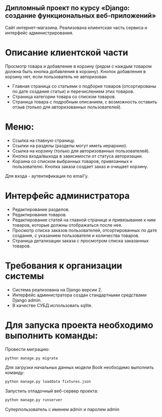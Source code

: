 ## Дипломный проект по курсу «Django: создание функциональных веб-приложений»

Cайт интернет-магазина. Реализована клиентская часть сервиса и интерфейс администрирования.

# Описание клиентской части
Просмотр товара и добавление в корзину (рядом с каждым товаром должна быть кнопка добавления в корзину).
Кнопок добавления в корзину нет, если пользователь не авторизован
- Главная страница со статьями о подборке товаров (отсортированы по дате создания статьи) и перечислением этих товаров.
- Страница категории товара со списком товаров.
- Страница товара с подробным описанием, с возможность оставить отзыв (только для авторизованных пользователей).

# Меню:

- Ссылка на главную страницу.
- Ссылки на разделы (разделы могут иметь иерархию).
- Ссылка на корзину (только для авторизованных пользователей).
- Кнопка входа/выхода в зависимости от статуса авторизации.
- Корзина со списком выбранных товаров, привязанных к пользователю. Кнопка заказа создает заказ и очищает корзину.

Для входа - аутентификация по email'у.

# Интерфейс администратора

- Редактирование разделов.
- Редактирование товаров.
- Редактирование статей на главной странице и привязывание к ним товаров, которые должны отображаться после нее.
- Просмотр списка заказов пользователей, отсортированных по дате создания, с указанием пользователя и количества товаров.
- Страница детализации заказа с просмотром списка заказанных товаров.

# Требования к организации системы

- Система реализована на Django версии 2.
- Интерфейс администратора создан стандартными средствами Django admin.
- В качестве СУБД использовать sqlite.

# Для запуска проекта необходимо выполнить команды:

Провести миграцию:

```bash
python manage.py migrate
```
Для загрузки начальных данных модели Book необходимо выполнить команду:

```bash
python manage.py loaddata fixtures.json
```
Запустить отладочный веб-сервер проекта:

```bash
python manage.py runserver
```

Суперпользователь с именем admin и паролем admin
